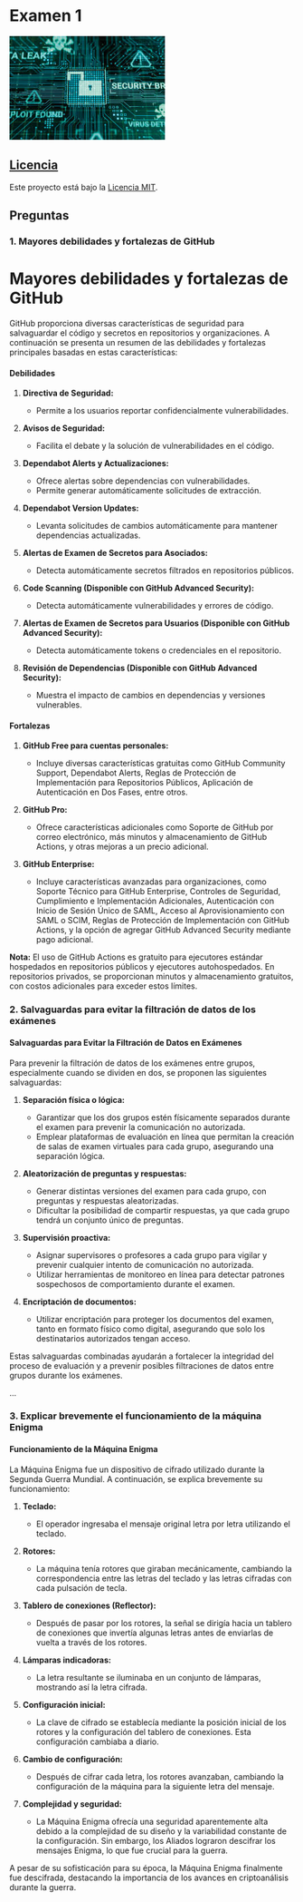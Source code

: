 # Examen 1

![Imagen de presentación](imagen.jpg)


## [Licencia](LICENSE)

Este proyecto está bajo la [Licencia MIT](LICENSE).

## Preguntas

### 1. Mayores debilidades y fortalezas de GitHub
# Mayores debilidades y fortalezas de GitHub

GitHub proporciona diversas características de seguridad para salvaguardar el código y secretos en repositorios y organizaciones. A continuación se presenta un resumen de las debilidades y fortalezas principales basadas en estas características:

#### Debilidades

1. **Directiva de Seguridad:**
   - Permite a los usuarios reportar confidencialmente vulnerabilidades.

2. **Avisos de Seguridad:**
   - Facilita el debate y la solución de vulnerabilidades en el código.

3. **Dependabot Alerts y Actualizaciones:**
   - Ofrece alertas sobre dependencias con vulnerabilidades.
   - Permite generar automáticamente solicitudes de extracción.

4. **Dependabot Version Updates:**
   - Levanta solicitudes de cambios automáticamente para mantener dependencias actualizadas.

5. **Alertas de Examen de Secretos para Asociados:**
   - Detecta automáticamente secretos filtrados en repositorios públicos.

6. **Code Scanning (Disponible con GitHub Advanced Security):**
   - Detecta automáticamente vulnerabilidades y errores de código.

7. **Alertas de Examen de Secretos para Usuarios (Disponible con GitHub Advanced Security):**
   - Detecta automáticamente tokens o credenciales en el repositorio.

8. **Revisión de Dependencias (Disponible con GitHub Advanced Security):**
   - Muestra el impacto de cambios en dependencias y versiones vulnerables.

#### Fortalezas

1. **GitHub Free para cuentas personales:**
   - Incluye diversas características gratuitas como GitHub Community Support, Dependabot Alerts, Reglas de Protección de Implementación para Repositorios Públicos, Aplicación de Autenticación en Dos Fases, entre otros.

2. **GitHub Pro:**
   - Ofrece características adicionales como Soporte de GitHub por correo electrónico, más minutos y almacenamiento de GitHub Actions, y otras mejoras a un precio adicional.

3. **GitHub Enterprise:**
   - Incluye características avanzadas para organizaciones, como Soporte Técnico para GitHub Enterprise, Controles de Seguridad, Cumplimiento e Implementación Adicionales, Autenticación con Inicio de Sesión Único de SAML, Acceso al Aprovisionamiento con SAML o SCIM, Reglas de Protección de Implementación con GitHub Actions, y la opción de agregar GitHub Advanced Security mediante pago adicional.

**Nota:** El uso de GitHub Actions es gratuito para ejecutores estándar hospedados en repositorios públicos y ejecutores autohospedados. En repositorios privados, se proporcionan minutos y almacenamiento gratuitos, con costos adicionales para exceder estos límites.


### 2. Salvaguardas para evitar la filtración de datos de los exámenes
#### Salvaguardas para Evitar la Filtración de Datos en Exámenes

Para prevenir la filtración de datos de los exámenes entre grupos, especialmente cuando se dividen en dos, se proponen las siguientes salvaguardas:

1. **Separación física o lógica:**
   - Garantizar que los dos grupos estén físicamente separados durante el examen para prevenir la comunicación no autorizada.
   - Emplear plataformas de evaluación en línea que permitan la creación de salas de examen virtuales para cada grupo, asegurando una separación lógica.

2. **Aleatorización de preguntas y respuestas:**
   - Generar distintas versiones del examen para cada grupo, con preguntas y respuestas aleatorizadas.
   - Dificultar la posibilidad de compartir respuestas, ya que cada grupo tendrá un conjunto único de preguntas.

3. **Supervisión proactiva:**
   - Asignar supervisores o profesores a cada grupo para vigilar y prevenir cualquier intento de comunicación no autorizada.
   - Utilizar herramientas de monitoreo en línea para detectar patrones sospechosos de comportamiento durante el examen.

4. **Encriptación de documentos:**
   - Utilizar encriptación para proteger los documentos del examen, tanto en formato físico como digital, asegurando que solo los destinatarios autorizados tengan acceso.

Estas salvaguardas combinadas ayudarán a fortalecer la integridad del proceso de evaluación y a prevenir posibles filtraciones de datos entre grupos durante los exámenes.

...

### 3. Explicar brevemente el funcionamiento de la máquina Enigma
#### Funcionamiento de la Máquina Enigma

La Máquina Enigma fue un dispositivo de cifrado utilizado durante la Segunda Guerra Mundial. A continuación, se explica brevemente su funcionamiento:

1. **Teclado:**
   - El operador ingresaba el mensaje original letra por letra utilizando el teclado.

2. **Rotores:**
   - La máquina tenía rotores que giraban mecánicamente, cambiando la correspondencia entre las letras del teclado y las letras cifradas con cada pulsación de tecla.

3. **Tablero de conexiones (Reflector):**
   - Después de pasar por los rotores, la señal se dirigía hacia un tablero de conexiones que invertía algunas letras antes de enviarlas de vuelta a través de los rotores.

4. **Lámparas indicadoras:**
   - La letra resultante se iluminaba en un conjunto de lámparas, mostrando así la letra cifrada.

5. **Configuración inicial:**
   - La clave de cifrado se establecía mediante la posición inicial de los rotores y la configuración del tablero de conexiones. Esta configuración cambiaba a diario.

6. **Cambio de configuración:**
   - Después de cifrar cada letra, los rotores avanzaban, cambiando la configuración de la máquina para la siguiente letra del mensaje.

7. **Complejidad y seguridad:**
   - La Máquina Enigma ofrecía una seguridad aparentemente alta debido a la complejidad de su diseño y la variabilidad constante de la configuración. Sin embargo, los Aliados lograron descifrar los mensajes Enigma, lo que fue crucial para la guerra.

A pesar de su sofisticación para su época, la Máquina Enigma finalmente fue descifrada, destacando la importancia de los avances en criptoanálisis durante la guerra.


